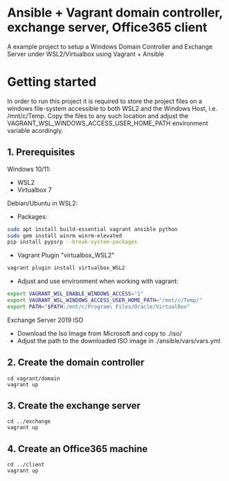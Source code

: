 # Ansible + Vagrant domain controller, exchange server, Office365 client

A example project to setup a Windows Domain Controller and Exchange Server under WSL2/Virtualbox using Vagrant + Ansible

# Getting started

In order to run this project it is required to store the project files on a windows file-system accessible to both WSL2 and the Windows Host, i.e. /mnt/c/Temp. Copy the files to any such location and adjust the VAGRANT_WSL_WINDOWS_ACCESS_USER_HOME_PATH environment variable acordingly.

## 1. Prerequisites

Windows 10/11:

- WSL2
- Virtualbox 7

Debian/Ubuntu in WSL2:

- Packages:

```bash
sudo apt install build-essential vagrant ansible python
sudo gem install winrm winrm-elevated
pip install pypsrp --break-system-packages
```

- Vagrant Plugin "virtualbox_WSL2"

```bash
vagrant plugin install virtualbox_WSL2
```

- Adjust and use environment when working with vagrant:

```bash
export VAGRANT_WSL_ENABLE_WINDOWS_ACCESS="1"
export VAGRANT_WSL_WINDOWS_ACCESS_USER_HOME_PATH="/mnt/c/Temp/"
export PATH="$PATH:/mnt/c/Program\ Files/Oracle/VirtualBox"
```

Exchange Server 2019 ISO

- Download the Iso Image from Microsoft and copy to ./iso/
- Adjust the path to the downloaded ISO image in ./ansible/vars/vars.yml

## 2. Create the domain controller

```
cd vagrant/domain
vagrant up
```

## 3. Create the exchange server

```
cd ../exchange
vagrant up
```

## 4. Create an Office365 machine

```
cd ../client
vagrant up
```
